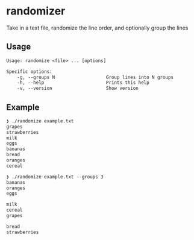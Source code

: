 # randomizer
Take in a text file, randomize the line order, and optionally group the lines

## Usage

```txt
Usage: randomize <file> ... [options]

Specific options:
    -g, --groups N                   Group lines into N groups
    -h, --help                       Prints this help
    -v, --version                    Show version
```

## Example

```txt
❯ ./randomize example.txt
grapes
strawberries
milk
eggs
bananas
bread
oranges
cereal
```

```txt
❯ ./randomize example.txt --groups 3
bananas
oranges
eggs

milk
cereal
grapes

bread
strawberries
```
